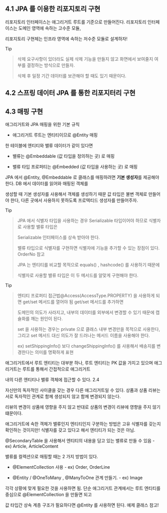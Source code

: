 ## 4.1 JPA 를 이용한 리포지토리 구현

리포지토리 인터페이스는 애그리거트 루트를 기준으로 만들어진다. 리포지토리 인터페이스는 도메인 영역에 속하는 고수준 모듈, 

리포지토리 구현체는 인프라 영역에 속하는 저수준 모듈로 설계하자! 

Tip
> 삭제 요구사항이 있더라도 실제 삭제 기능을 만들지 않고 화면에서 보여줄지 여부를 결정하는 방식으로 만들자. 
> 
> 삭제 후 일정 기간 데이터를 보관해야 할 때도 있기 때문이다.


## 4.2 스프링 데이터 JPA 를 통한 리포지터리 구현 

## 4.3 매핑 구현 

애그리거트와 JPA 매핑을 위한 기본 규칙

* 애그리거트 루트는 엔티티이므로 @Entity 매핑

한 테이블에 엔티티와 밸류 데이터가 같이 있다면

* 밸류는 @Embeddable (값 타입을 정의하는 곳) 로 매핑

* 밸류 타입 프로퍼티는 @Embedded (값 타입을 사용하는 곳) 로 매핑

JPA 에서 @Entity, @Embeddable 로 클래스를 매핑하려면 **기본 생성자**를 제공해야 한다. DB 에서 데이터를 읽어와 매핑된 객체를 

생성할 때 기본 생성자를 사용해서 객체를 생성하기 때문 값 타입은 불변 객체로 만들어야 한다, 다른 곳에서 사용하지 못하도록 프로텍티드 생성자를 만들어주자.


Tip
> JPA 에서 식별자 타입을 사용하는 경우 Serializable 타입이어야 하므로 식별자로 사용할 밸류 타입은 
> 
> Serializable 인터페이스를 상속 받아야 한다.
>
>  밸류 타입으로 식별자를 구현하면 식별자에 기능을 추가할 수 있는 장점이 있다. OrderNo 참고
>
>  JPA 는 엔티티를 비교할 목적으로 equals() , hashcode() 를 사용하기 때문에 
>  
>  식별자로 사용할 밸류 타입은 이 두 메서드를 알맞게 구현해야 한다.


Tip 

> 엔티티 프로퍼티 접근법@Access(AccessType.PROPERTY) 을 사용하게 되면 get/set 메서드를 열어야 됨 get/set 메서드를 추가하면 
>
> 도메인의 의도가 사라지고, 내부의 데이터를 외부에서 변경할 수 있기 때문에 캡슐화를 깨는 원인이 된다.
>
> set 을 사용하는 경우는 private 으로 클래스 내부 변경만을 목적으로 사용한다, 그리고 set 메서드 대신 의도가 잘 드러나는 메서드 이름을 사용해야 한다.
>
> ex) setShippingInfo() 보다 changeShippingInfo() 를 사용해서 배송지를 변경한다는 의미를 명확하게 표현


애그리거트에서 루트 엔티티는 대부분 하나, 루트 엔티티는 PK 값을 가지고 있으며 애그리거트는 루트를 통해서 간접적으로 애그리거트
 
내의 다른 엔티티나 밸류 객체에 접근할 수 있다. 2.4

자신만의 독자적인 사이클을 갖는 경우 다른 애그리거트일 수 있다. 상품과 상품 리뷰는 서로 독자적인 관계로 함께 생성되지 않고 함께 변경되지 않는다.

리뷰의 변경이 상품에 영향을 주지 않고 반대로 상품의 변경이 리뷰에 영향을 주지 않기 떄문이다. 

애그리거트에 속한 객체가 밸류인지 엔티티인지 구분하는 방법은 고유 식별자를 갖는지 확인하는 것이지만! 식별자를 갖고 있다고 해서 엔티티가 되는 것은 아님.

@SecondaryTable 을 사용해서 엔티티의 내용을 담고 있는 밸류로 만들 수 있음 - ex) Article, ArticleContent 

밸류를 컬렉션으로 매핑할 때는 2 가지 방법이 있다. 

* @ElementCollection 사용 - ex) Order, OrderLine 

* @Entity / @OneToMany , @ManyToOne 관계 만들기. - ex) Image

각각 상황에 맞게 필요한 것을 사용하면 됨. 단순 애그리거트 관계에서는 루트 엔티티를 중심으로 @ElementCollection 을 만들면 되고

값 타입간 상속 계층 구조가 필요하다면 @Entity 를 사용하면 된다. 예제 클래스 참고! 





